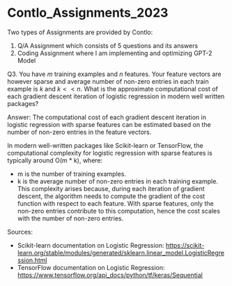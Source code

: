# Contlo_Assignments_2023
Two types of Assignments are provided by Contlo:
1. Q/A Assignment which consists of 5 questions and its answers
2. Coding Assignment where I am implementing and optimizing GPT-2 Model

Q3. You have $m$ training examples and $n$ features. Your feature vectors are however sparse and average number of non-zero entries in each train example is $k$ and $k << n$. What is the approximate computational cost of each gradient descent iteration of logistic regression in modern well written packages?

Answer:
The computational cost of each gradient descent iteration in logistic regression with sparse features can be estimated based on the number of non-zero entries in the feature vectors.

In modern well-written packages like Scikit-learn or TensorFlow, the computational complexity for logistic regression with sparse features is typically around O(m * k), where:

* m is the number of training examples.
* k is the average number of non-zero entries in each training example.
This complexity arises because, during each iteration of gradient descent, the algorithm needs to compute the gradient of the cost function with respect to each feature. With sparse features, only the non-zero entries contribute to this computation, hence the cost scales with the number of non-zero entries.

Sources:

* Scikit-learn documentation on Logistic Regression: https://scikit-learn.org/stable/modules/generated/sklearn.linear_model.LogisticRegression.html
* TensorFlow documentation on Logistic Regression: https://www.tensorflow.org/api_docs/python/tf/keras/Sequential
